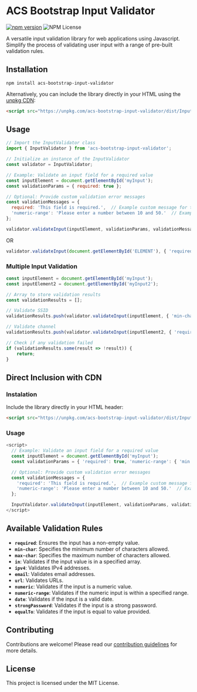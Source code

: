 # ACS Bootstrap Input Validator

[![npm version](https://badge.fury.io/js/acs-bootstrap-input-validator.png)](https://badge.fury.io/js/acs-bootstrap-input-validator)
![NPM License](https://img.shields.io/npm/l/acs-bootstrap-input-validator)

A versatile input validation library for web applications using Javascript. Simplify the process of validating user input with a range of pre-built validation rules.

## Installation

```
npm install acs-bootstrap-input-validator
```

Alternatively, you can include the library directly in your HTML using the [unpkg CDN](#direct-inclusion-with-cdn):

```html
<script src="https://unpkg.com/acs-bootstrap-input-validator/dist/InputValidator.min.js"></script>
```

## Usage

```javascript
// Import the InputValidator class
import { InputValidator } from 'acs-bootstrap-input-validator';

// Initialize an instance of the InputValidator
const validator = InputValidator;

// Example: Validate an input field for a required value
const inputElement = document.getElementById('myInput');
const validationParams = { required: true };

// Optional: Provide custom validation error messages
const validationMessages = {
  required: 'This field is required.',  // Example custom message for the 'required' validation
  'numeric-range': 'Please enter a number between 10 and 50.'  // Example custom message for the 'numeric-range' validation
};

validator.validateInput(inputElement, validationParams, validationMessages);
```

OR

```javascript
validator.validateInput(document.getElementById('ELEMENT'), { 'required': true }, { 'required': 'This field is required.' });
```

### Multiple Input Validation

```javascript
const inputElement = document.getElementById('myInput');
const inputElement2 = document.getElementById('myInput2');

// Array to store validation results
const validationResults = [];

// Validate SSID
validationResults.push(validator.validateInput(inputElement, { 'min-char': 6, 'max-char': 32, 'required': true }, { 'min-char': 'Must be at least 6 Characters', 'required': 'This field is required.' }));

// Validate channel
validationResults.push(validator.validateInput(inputElement2, { 'required': true }));

// Check if any validation failed
if (validationResults.some(result => !result)) {
    return;
}
```

## Direct Inclusion with CDN

### Instalation

Include the library directly in your HTML header:

```html
<script src="https://unpkg.com/acs-bootstrap-input-validator/dist/InputValidator.min.js"></script>
```

### Usage

```javascript
<script>
  // Example: Validate an input field for a required value
  const inputElement = document.getElementById('myInput');
  const validationParams = { 'required': true, 'numeric-range': { 'min': 10, 'max': 50 } };

  // Optional: Provide custom validation error messages
  const validationMessages = {
    'required': 'This field is required.',  // Example custom message for the 'required' validation
    'numeric-range': 'Please enter a number between 10 and 50.'  // Example custom message for the 'numeric-range' validation
  };

  InputValidator.validateInput(inputElement, validationParams, validationMessages);
</script>
```

## Available Validation Rules
- **`required`**: Ensures the input has a non-empty value.
- **`min-char`**: Specifies the minimum number of characters allowed.
- **`max-char`**: Specifies the maximum number of characters allowed.
- **`in`**: Validates if the input value is in a specified array.
- **`ipv4`**: Validates IPv4 addresses.
- **`email`**: Validates email addresses.
- **`url`**: Validates URLs.
- **`numeric`**: Validates if the input is a numeric value.
- **`numeric-range`**: Validates if the numeric input is within a specified range.
- **`date`**: Validates if the input is a valid date.
- **`strongPassword`**: Validates if the input is a strong password.
- **`equalTo`**: Validates if the input is equal to value provided.

## Contributing

Contributions are welcome! Please read our [contribution guidelines](/CONTRIBUTING.md) for more details.

## License

This project is licensed under the MIT License.
